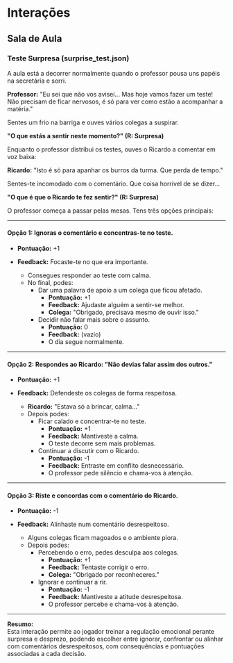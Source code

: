 # Interações

## Sala de Aula

### Teste Surpresa (surprise_test.json)

A aula está a decorrer normalmente quando o professor pousa uns papéis na secretária e sorri.

**Professor:** "Eu sei que não vos avisei... Mas hoje vamos fazer um teste! Não precisam de ficar nervosos, é só para ver como estão a acompanhar a matéria."

Sentes um frio na barriga e ouves vários colegas a suspirar.

**"O que estás a sentir neste momento?" (R: Surpresa)**

Enquanto o professor distribui os testes, ouves o Ricardo a comentar em voz baixa:

**Ricardo:** "Isto é só para apanhar os burros da turma. Que perda de tempo."

Sentes-te incomodado com o comentário. Que coisa horrível de se dizer...

**"O que é que o Ricardo te fez sentir?" (R: Surpresa)**

O professor começa a passar pelas mesas. Tens três opções principais:

---

#### Opção 1: Ignoras o comentário e concentras-te no teste.
- **Pontuação:** +1
- **Feedback:** Focaste-te no que era importante.

  - Consegues responder ao teste com calma.
  - No final, podes:
    - Dar uma palavra de apoio a um colega que ficou afetado.
      - **Pontuação:** +1
      - **Feedback:** Ajudaste alguém a sentir-se melhor.
      - **Colega:** "Obrigado, precisava mesmo de ouvir isso."
    - Decidir não falar mais sobre o assunto.
      - **Pontuação:** 0
      - **Feedback:** (vazio)
      - O dia segue normalmente.

---

#### Opção 2: Respondes ao Ricardo: "Não devias falar assim dos outros."
- **Pontuação:** +1
- **Feedback:** Defendeste os colegas de forma respeitosa.

  - **Ricardo:** "Estava só a brincar, calma..."
  - Depois podes:
    - Ficar calado e concentrar-te no teste.
      - **Pontuação:** +1
      - **Feedback:** Mantiveste a calma.
      - O teste decorre sem mais problemas.
    - Continuar a discutir com o Ricardo.
      - **Pontuação:** -1
      - **Feedback:** Entraste em conflito desnecessário.
      - O professor pede silêncio e chama-vos à atenção.

---

#### Opção 3: Riste e concordas com o comentário do Ricardo.
- **Pontuação:** -1
- **Feedback:** Alinhaste num comentário desrespeitoso.

  - Alguns colegas ficam magoados e o ambiente piora.
  - Depois podes:
    - Percebendo o erro, pedes desculpa aos colegas.
      - **Pontuação:** +1
      - **Feedback:** Tentaste corrigir o erro.
      - **Colega:** "Obrigado por reconheceres."
    - Ignorar e continuar a rir.
      - **Pontuação:** -1
      - **Feedback:** Mantiveste a atitude desrespeitosa.
      - O professor percebe e chama-vos à atenção.

---

**Resumo:**  
Esta interação permite ao jogador treinar a regulação emocional perante surpresa e desprezo, podendo escolher entre ignorar, confrontar ou alinhar com comentários desrespeitosos, com consequências e pontuações associadas a cada decisão.